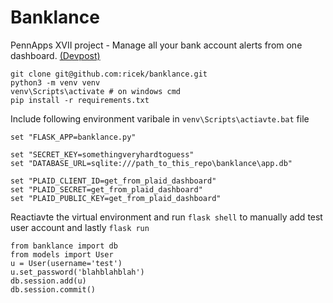 # Banklance

PennApps XVII project - Manage all your bank account alerts from one dashboard. [(Devpost)](https://devpost.com/software/banklance)

    git clone git@github.com:ricek/banklance.git
    python3 -m venv venv
    venv\Scripts\activate # on windows cmd
    pip install -r requirements.txt

Include following environment varibale in `venv\Scripts\actiavte.bat` file

    set "FLASK_APP=banklance.py"

    set "SECRET_KEY=somethingveryhardtoguess"
    set "DATABASE_URL=sqlite:///path_to_this_repo\banklance\app.db"

    set "PLAID_CLIENT_ID=get_from_plaid_dashboard"
    set "PLAID_SECRET=get_from_plaid_dashboard"
    set "PLAID_PUBLIC_KEY=get_from_plaid_dashboard"

Reactiavte the virtual environment and run `flask shell` to manually add test user account and lastly `flask run`

    from banklance import db
    from models import User
    u = User(username='test')
    u.set_password('blahblahblah')
    db.session.add(u)
    db.session.commit()
